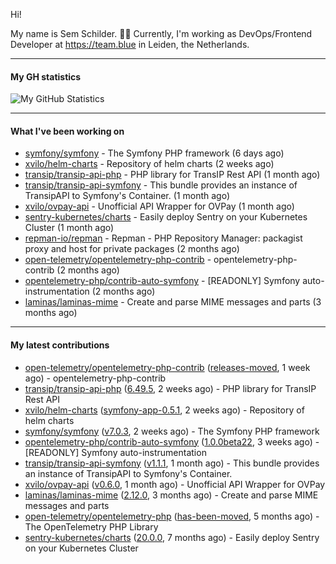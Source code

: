 Hi!

My name is Sem Schilder. 👋🏻 Currently, I'm working as DevOps/Frontend Developer at https://team.blue in Leiden, the Netherlands.

---

#### My GH statistics

![My GitHub Statistics](https://github-readme-stats.vercel.app/api?username=xvilo&show_icons=true&count_private=true&hide_title=true)

---

#### What I've been working on

- [symfony/symfony](https://github.com/symfony/symfony) - The Symfony PHP framework (6 days ago)
- [xvilo/helm-charts](https://github.com/xvilo/helm-charts) - Repository of helm charts (2 weeks ago)
- [transip/transip-api-php](https://github.com/transip/transip-api-php) - PHP library for TransIP Rest API (1 month ago)
- [transip/transip-api-symfony](https://github.com/transip/transip-api-symfony) - This bundle provides an instance of TransipAPI to Symfony&#39;s Container. (1 month ago)
- [xvilo/ovpay-api](https://github.com/xvilo/ovpay-api) - Unofficial API Wrapper for OVPay (1 month ago)
- [sentry-kubernetes/charts](https://github.com/sentry-kubernetes/charts) - Easily deploy Sentry on your Kubernetes Cluster (1 month ago)
- [repman-io/repman](https://github.com/repman-io/repman) - Repman - PHP Repository Manager: packagist proxy and host for private packages  (2 months ago)
- [open-telemetry/opentelemetry-php-contrib](https://github.com/open-telemetry/opentelemetry-php-contrib) - opentelemetry-php-contrib (2 months ago)
- [opentelemetry-php/contrib-auto-symfony](https://github.com/opentelemetry-php/contrib-auto-symfony) - [READONLY] Symfony auto-instrumentation (2 months ago)
- [laminas/laminas-mime](https://github.com/laminas/laminas-mime) - Create and parse MIME messages and parts (3 months ago)

---

#### My latest contributions

- [open-telemetry/opentelemetry-php-contrib](https://github.com/open-telemetry/opentelemetry-php-contrib) ([releases-moved](https://github.com/open-telemetry/opentelemetry-php-contrib/releases/tag/releases-moved), 1 week ago) - opentelemetry-php-contrib
- [transip/transip-api-php](https://github.com/transip/transip-api-php) ([6.49.5](https://github.com/transip/transip-api-php/releases/tag/6.49.5), 2 weeks ago) - PHP library for TransIP Rest API
- [xvilo/helm-charts](https://github.com/xvilo/helm-charts) ([symfony-app-0.5.1](https://github.com/xvilo/helm-charts/releases/tag/symfony-app-0.5.1), 2 weeks ago) - Repository of helm charts
- [symfony/symfony](https://github.com/symfony/symfony) ([v7.0.3](https://github.com/symfony/symfony/releases/tag/v7.0.3), 2 weeks ago) - The Symfony PHP framework
- [opentelemetry-php/contrib-auto-symfony](https://github.com/opentelemetry-php/contrib-auto-symfony) ([1.0.0beta22](https://github.com/opentelemetry-php/contrib-auto-symfony/releases/tag/1.0.0beta22), 3 weeks ago) - [READONLY] Symfony auto-instrumentation
- [transip/transip-api-symfony](https://github.com/transip/transip-api-symfony) ([v1.1.1](https://github.com/transip/transip-api-symfony/releases/tag/v1.1.1), 1 month ago) - This bundle provides an instance of TransipAPI to Symfony&#39;s Container.
- [xvilo/ovpay-api](https://github.com/xvilo/ovpay-api) ([v0.6.0](https://github.com/xvilo/ovpay-api/releases/tag/v0.6.0), 1 month ago) - Unofficial API Wrapper for OVPay
- [laminas/laminas-mime](https://github.com/laminas/laminas-mime) ([2.12.0](https://github.com/laminas/laminas-mime/releases/tag/2.12.0), 3 months ago) - Create and parse MIME messages and parts
- [open-telemetry/opentelemetry-php](https://github.com/open-telemetry/opentelemetry-php) ([has-been-moved](https://github.com/open-telemetry/opentelemetry-php/releases/tag/has-been-moved), 5 months ago) - The OpenTelemetry PHP Library
- [sentry-kubernetes/charts](https://github.com/sentry-kubernetes/charts) ([20.0.0](https://github.com/sentry-kubernetes/charts/releases/tag/20.0.0), 7 months ago) - Easily deploy Sentry on your Kubernetes Cluster

